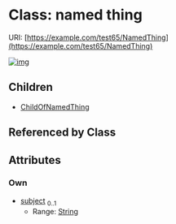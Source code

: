 
# Class: named thing



URI: [https://example.com/test65/NamedThing](https://example.com/test65/NamedThing)


[![img](https://yuml.me/diagram/nofunky;dir:TB/class/[NamedThing&#124;subject:string%20%3F]^-[ChildOfNamedThing],[ChildOfNamedThing])](https://yuml.me/diagram/nofunky;dir:TB/class/[NamedThing&#124;subject:string%20%3F]^-[ChildOfNamedThing],[ChildOfNamedThing])

## Children

 * [ChildOfNamedThing](ChildOfNamedThing.md)

## Referenced by Class


## Attributes


### Own

 * [subject](subject.md)  <sub>0..1</sub>
     * Range: [String](types/String.md)
